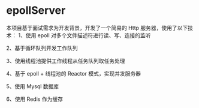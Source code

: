 # epollServer
本项目基于面试需求为开发背景，开发了一个简易的 Http 服务器，使用了以下技术：
1、使用 epoll 对多个文件描述符进行读、写、连接的监听

2、基于循环队列开发工作队列

3、使用线程池提供工作线程从任务队列取任务处理

4、基于 epoll + 线程池的 Reactor 模式，实现并发服务器

5、使用 Mysql 数据库

6、使用 Redis 作为缓存

